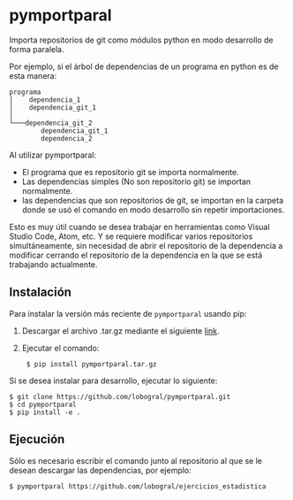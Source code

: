 # pymportparal
Importa repositorios de git como módulos python en modo desarrollo de forma paralela.

Por ejemplo, si el árbol de dependencias de un programa en python es de esta manera:

```
programa
│    dependencia_1
│    dependencia_git_1   
│
└───dependencia_git_2
        dependencia_git_1
        dependencia_2
```

Al utilizar pymportparal: 

* El programa que es repositorio git se importa normalmente.
* Las dependencias simples (No son repositorio git) se importan normalmente.
* las dependencias que son repositorios de git, se importan en la carpeta donde se usó el comando en modo desarrollo sin repetir importaciones.

Esto es muy útil cuando se desea trabajar en herramientas como Visual Studio Code, Atom, etc. Y se requiere modificar varios repositorios
simultáneamente, sin necesidad de abrir el repositorio de la dependencia a modificar cerrando el repositorio de la dependencia en la que se está trabajando actualmente.

## Instalación

Para instalar la versión más reciente de ``pymportparal`` usando pip:

1. Descargar el archivo .tar.gz mediante el siguiente [link](https://github.com/lobogral/pymportparal/releases/latest/download/pymportparal.tar.gz).

2. Ejecutar el comando:

        $ pip install pymportparal.tar.gz

Si se desea instalar para desarrollo, ejecutar lo siguiente:

    $ git clone https://github.com/lobogral/pymportparal.git
    $ cd pymportparal
    $ pip install -e .
    
## Ejecución

Sólo es necesario escribir el comando junto al repositorio al que se le desean descargar las dependencias, por ejemplo:

    $ pymportparal https://github.com/lobogral/ejercicios_estadistica
